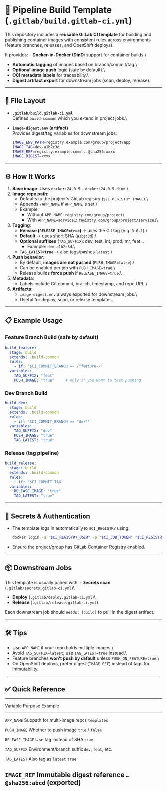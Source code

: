 # 🚀 Pipeline Build Template (`.gitlab/build.gitlab-ci.yml`)

This repository includes a **reusable GitLab CI template** for building
and publishing container images with consistent rules across
environments (feature branches, releases, and OpenShift deploys).

It provides: - **Docker-in-Docker (DinD)** support for container
builds.\
- **Automatic tagging** of images based on branch/commit/tag.\
- **Optional image push** logic (safe by default).\
- **OCI metadata labels** for traceability.\
- **Digest artifact export** for downstream jobs (scan, deploy,
release).

------------------------------------------------------------------------

## 📂 File Layout

-   **`.gitlab/build.gitlab-ci.yml`**\
    Defines `build-common` which you extend in project jobs.\

-   **`image-digest.env` (artifact)**\
    Provides digest/tag variables for downstream jobs:

    ``` bash
    IMAGE_ENV_PATH=registry.example.com/group/project/app
    IMAGE_TAG=dev-a1b2c3d
    IMAGE_REF=registry.example.com/...@sha256:xxxx
    IMAGE_DIGEST=xxxx
    ```

------------------------------------------------------------------------

## ⚙️ How It Works

1.  **Base image**: Uses `docker:24.0.5` + `docker:24.0.5-dind`.\
2.  **Image repo path**:
    -   Defaults to the project's GitLab registry
        (`$CI_REGISTRY_IMAGE`).\
    -   Appends `/APP_NAME` if `APP_NAME` is set.\
    -   Example:
        -   Without `APP_NAME`: `registry.com/group/project`\
        -   With `APP_NAME=service1`:
            `registry.com/group/project/service1`\
3.  **Tagging**:
    -   **Release (`RELEASE_IMAGE=true`)** → uses the Git tag
        (e.g. `0.0.1`).\
    -   **Default** → uses short SHA (`a1b2c3d`).\
    -   **Optional suffixes** (`TAG_SUFFIX`): dev, test, int, prod, mr,
        feat...
        -   Example: `dev-a1b2c3d`.\
    -   **`TAG_LATEST=true`** → also tags/pushes `latest`.\
4.  **Push behavior**:
    -   By default, **images are not pushed** (`PUSH_IMAGE=false`).\
    -   Can be enabled per job with `PUSH_IMAGE=true`.\
    -   Release builds **force push** if `RELEASE_IMAGE=true`.\
5.  **Metadata**:
    -   Labels include Git commit, branch, timestamp, and repo URL.\
6.  **Artifacts**:
    -   `image-digest.env` always exported for downstream jobs.\
    -   Useful for deploy, scan, or release templates.

------------------------------------------------------------------------

## 📋 Example Usage

### Feature Branch Build (safe by default)

``` yaml
build_feature:
  stage: build
  extends: .build-common
  rules:
    - if: '$CI_COMMIT_BRANCH =~ /^feature-/'
  variables:
    TAG_SUFFIX: "feat"
    PUSH_IMAGE: "true"     # only if you want to test pushing
```

### Dev Branch Build

``` yaml
build_dev:
  stage: build
  extends: .build-common
  rules:
    - if: '$CI_COMMIT_BRANCH == "dev"'
  variables:
    TAG_SUFFIX: "dev"
    PUSH_IMAGE: "true"
    TAG_LATEST: "true"
```

### Release (tag pipeline)

``` yaml
build_release:
  stage: build
  extends: .build-common
  rules:
    - if: '$CI_COMMIT_TAG'
  variables:
    RELEASE_IMAGE: "true"
    TAG_LATEST: "true"
```

------------------------------------------------------------------------

## 🔐 Secrets & Authentication

-   The template logs in automatically to `$CI_REGISTRY` using:

    ``` bash
    docker login -u "$CI_REGISTRY_USER" -p "$CI_JOB_TOKEN" "$CI_REGISTRY"
    ```

-   Ensure the project/group has GitLab Container Registry enabled.

------------------------------------------------------------------------

## 📦 Downstream Jobs

This template is usually paired with: - **Secrets scan**
(`.gitlab/secrets.gitlab-ci.yml`)\
- **Deploy** (`.gitlab/deploy.gitlab-ci.yml`)\
- **Release** (`.gitlab/release.gitlab-ci.yml`)

Each downstream job should `needs: [build]` to pull in the digest
artifact.

------------------------------------------------------------------------

## 🛠 Tips

-   Use `APP_NAME` if your repo holds multiple images.\
-   Avoid `TAG_SUFFIX=latest`; use `TAG_LATEST=true` instead.\
-   Feature branches **won't push by default** unless
    `PUSH_ON_FEATURE=true`.\
-   On OpenShift deploys, prefer digest (`IMAGE_REF`) instead of tags
    for immutability.

------------------------------------------------------------------------

## ✅ Quick Reference

  -------------------------------------------------------------------------
  Variable          Purpose                             Example
  ----------------- ----------------------------------- -------------------
  `APP_NAME`        Subpath for multi-image repos       `templates`

  `PUSH_IMAGE`      Whether to push image               `true` / `false`

  `RELEASE_IMAGE`   Use tag instead of SHA              `true`

  `TAG_SUFFIX`      Environment/branch suffix           `dev`, `feat`, etc.

  `TAG_LATEST`      Also tag as `latest`                `true`

  `IMAGE_REF`       Immutable digest reference          `…@sha256:abcd`
                    (exported)                          
  -------------------------------------------------------------------------
